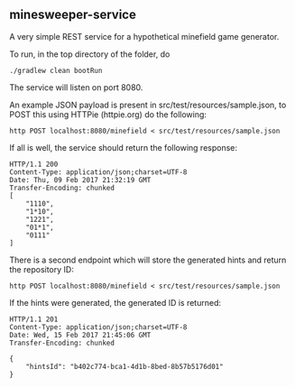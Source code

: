 ## minesweeper-service

A very simple REST service for a hypothetical minefield game generator.

To run, in the top directory of the folder, do

    ./gradlew clean bootRun
The service will listen on port 8080.

An example JSON payload is present in src/test/resources/sample.json, to POST this using HTTPie (httpie.org)
do the following:

    http POST localhost:8080/minefield < src/test/resources/sample.json
If all is well, the service should return the following response:

    HTTP/1.1 200
    Content-Type: application/json;charset=UTF-8
    Date: Thu, 09 Feb 2017 21:32:19 GMT
    Transfer-Encoding: chunked
    [
        "1110",
        "1*10",
        "1221",
        "01*1",
        "0111"
    ]
    
There is a second endpoint which will store the generated hints and return the repository ID:

    http POST localhost:8080/minefield < src/test/resources/sample.json
If the hints were generated, the generated ID is returned:

    HTTP/1.1 201
    Content-Type: application/json;charset=UTF-8
    Date: Wed, 15 Feb 2017 21:45:06 GMT
    Transfer-Encoding: chunked
    
    {
        "hintsId": "b402c774-bca1-4d1b-8bed-8b57b5176d01"
    }
    


